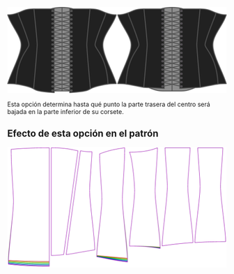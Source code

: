 ![La opción de retroceso en la Catedral](./backdrop.svg)

Esta opción determina hasta qué punto la parte trasera del centro será bajada en la parte inferior de su corsete.


## Efecto de esta opción en el patrón
![Esta imagen muestra el efecto de esta opción superponiendo varias variantes que tienen un valor diferente para esta opción](cathrin_backdrop_sample.svg "Efecto de esta opción en el patrón")